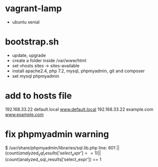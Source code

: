 # vagrant-lamp

- ubuntu xenial

# bootstrap.sh

- update, upgrade
- create a folder inside /var/www/html
- set vhosts sites -> sites-available
- install apache2.4, php 7.2, mysql, phpmyadmin, git and composer
- set mysql phpmyadmin

# add to hosts file
192.168.33.22 default.local www.default.local
192.168.33.22 example.com www.example.com

# fix phpmyadmin warning
$ /usr/share/phpmyadmin/libraries/sql.lib.php
line: 601
|| (count($analyzed_sql_results[‘select_expr’] == 1)
|| (count($analyzed_sql_results[‘select_expr’]) == 1